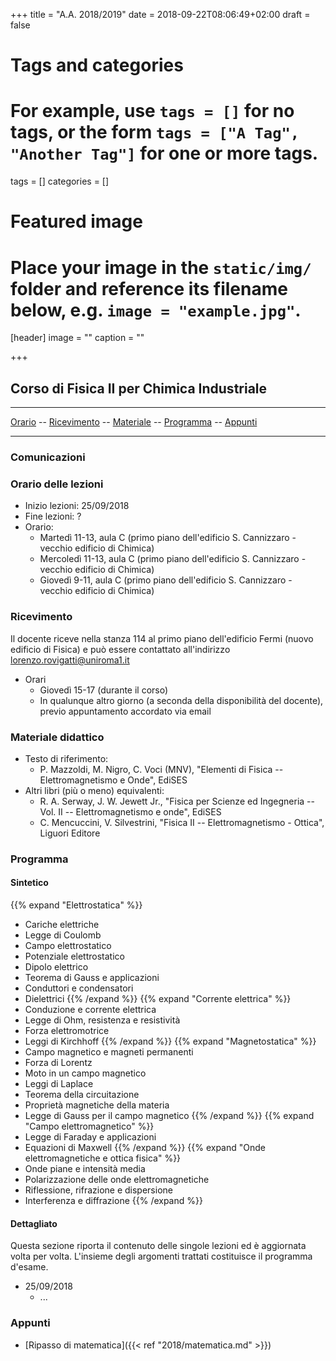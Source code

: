 +++
title = "A.A. 2018/2019"
date = 2018-09-22T08:06:49+02:00
draft = false

# Tags and categories
# For example, use `tags = []` for no tags, or the form `tags = ["A Tag", "Another Tag"]` for one or more tags.
tags = []
categories = []

# Featured image
# Place your image in the `static/img/` folder and reference its filename below, e.g. `image = "example.jpg"`.
[header]
image = ""
caption = ""

+++

## Corso di Fisica II per Chimica Industriale

---

[Orario](#orario-delle-lezioni) -- [Ricevimento](#ricevimento) -- [Materiale](#materiale-didattico) -- [Programma](#programma) -- [Appunti](#appunti)

---

### Comunicazioni



### Orario delle lezioni

* Inizio lezioni: 25/09/2018
* Fine lezioni: ?
* Orario:
	* Martedì 11-13, aula C (primo piano dell'edificio S. Cannizzaro - vecchio edificio di Chimica)
	* Mercoledì 11-13, aula C (primo piano dell'edificio S. Cannizzaro - vecchio edificio di Chimica)
	* Giovedì 9-11, aula C (primo piano dell'edificio S. Cannizzaro - vecchio edificio di Chimica)

### Ricevimento

Il docente riceve nella stanza 114 al primo piano dell'edificio Fermi (nuovo edificio di Fisica) e può essere contattato all'indirizzo [lorenzo.rovigatti@uniroma1.it](mailto:lorenzo.rovigatti@uniroma1.it)

* Orari
	* Giovedì 15-17 (durante il corso)
	* In qualunque altro giorno (a seconda della disponibilità del docente), previo appuntamento accordato via email
  
### Materiale didattico

* Testo di riferimento:
	* P. Mazzoldi, M. Nigro, C. Voci (MNV), "Elementi di Fisica -- Elettromagnetismo e Onde", EdiSES
* Altri libri (più o meno) equivalenti:
	* R. A. Serway, J. W. Jewett Jr., "Fisica per Scienze ed Ingegneria -- Vol. II -- Elettromagnetismo e onde", EdiSES
	* C. Mencuccini, V. Silvestrini, "Fisica II -- Elettromagnetismo - Ottica", Liguori Editore

### Programma

#### Sintetico

{{% expand "Elettrostatica" %}}
* Cariche elettriche
* Legge di Coulomb
* Campo elettrostatico
* Potenziale elettrostatico
* Dipolo elettrico
* Teorema di Gauss e applicazioni
* Conduttori e condensatori
* Dielettrici
{{% /expand %}}
{{% expand "Corrente elettrica" %}}
* Conduzione e corrente elettrica
* Legge di Ohm, resistenza e resistività
* Forza elettromotrice
* Leggi di Kirchhoff
{{% /expand %}}
{{% expand "Magnetostatica" %}}
* Campo magnetico e magneti permanenti
* Forza di Lorentz
* Moto in un campo magnetico
* Leggi di Laplace
* Teorema della circuitazione
* Proprietà magnetiche della materia
* Legge di Gauss per il campo magnetico
{{% /expand %}}
{{% expand "Campo elettromagnetico" %}}
* Legge di Faraday e applicazioni
* Equazioni di Maxwell
{{% /expand %}}
{{% expand "Onde elettromagnetiche e ottica fisica" %}}
* Onde piane e intensità media
* Polarizzazione delle onde elettromagnetiche
* Riflessione, rifrazione e dispersione
* Interferenza e diffrazione
{{% /expand %}}

#### Dettagliato

Questa sezione riporta il contenuto delle singole lezioni ed è aggiornata volta per volta. L'insieme degli argomenti trattati costituisce il programma d'esame.

* 25/09/2018
	* ...

### Appunti

* [Ripasso di matematica]({{< ref "2018/matematica.md" >}})
